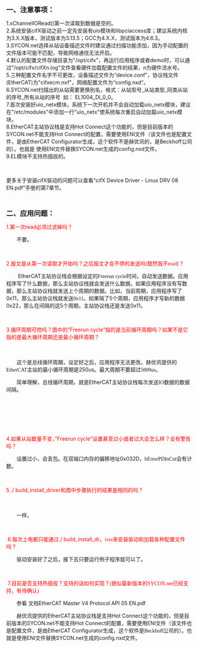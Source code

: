 <p><span style="font-size: 14pt;"><strong>一、注意事项：</strong></span></p>
<p>1.xChannelIORead()第一次读取到数据是空的。<br />2.系统安装cifX驱动之前一定先安装有uio模块和libpciaccess库；建议系统内核为3.X.X版本，测试版本为3.13.5；GCC为4.X.X，测试版本为4.6.3。<br />3.SYCON.net选择从站设备描述文件时建议通过扫描功能添加，因为手动配置的文件版本可能不匹配，导致网络通信无法开启。<br />4.默认的配置文件存储目录为"/opt/cifx"，再运行应用程序或者demo时，可以通过"/opt/cifx/cifXn.log"文件查看硬件加载配置文件的结果，n为硬件流水号。<br />5.三种配置文件名字不可更改，设备描述文件为&ldquo;device.conf&rdquo;，协议栈文件(EtherCAT)为"cifxecm.nxf"，网络配置文件为&ldquo;config.nxd&ldquo;。<br />6.SYCON.net扫描出的从站需要更换别名，格式：从站型号_从站类型_同类从站的序号_所有从站的序号&nbsp; 如： EL1004_DI_0_0。<br />7.首次安装好uio_netx模块，系统下一次开机并不会自动加载uio_netx模块，建议在"/etc/modules"中添加一行"uio_netx"使系统每次重启自动加载uio_netx模块。<br />8.EtherCAT主站协议栈是支持Hot Connect这个功能的，但是目前版本的SYCON.net不能支持Hot Connect的配置，需要使用ENI文件（该文件也是配置文件，是由EtherCAT Configurator生成，这个软件不是赫优讯的，是Beckhoff公司的）。也就是 使用ENI文件替换SYCON.net生成的config.nxd文件。<br />9.EL模块不支持热插拔的。</p>
<p>&nbsp;</p>
<p>更多关于安装cifX驱动的问题可以查看&ldquo;cifX Device Driver - Linux DRV 08 EN.pdf&rdquo;手册的第7章节。</p>
<p>&nbsp;</p>
<p><span style="font-size: 14pt;"><strong>二、应用问题：</strong></span></p>
<p><span style="color: #ff0000;">1.<span style="font-family: 宋体;">第一次</span>read<span style="font-family: 宋体;">必须过滤掉吗？</span></span></p>
<p class="15"><span style="font-family: 宋体;">　　不要。</span></p>
<p>&nbsp;</p>
<p><span style="color: #ff0000;">2.<span style="font-family: 宋体;">报文是从第一次读取才开始吗？之后报文才会不停的发送吗</span>(<span style="font-family: 宋体;">既然我不</span><span style="font-family: Calibri;">read</span>)<span style="font-family: 宋体;">？</span></span></p>
<p class="15">　　&nbsp;EtherCAT<span style="font-family: 宋体;">主站协议栈会根据设定的</span><span style="font-family: Calibri;">Freerun cycle</span><span style="font-family: 宋体;">时间，自动发送数据</span><span style="font-family: 宋体;">。</span><span style="font-family: 宋体;">应用程序写了</span><span style="font-family: 宋体;">什么</span><span style="font-family: 宋体;">数据，那么主站协议栈就会发送什么数据。如果应用程序没有写数据，那么主站协议栈就发送上个周期的数据。比如，</span><span style="font-family: 宋体;">当前</span><span style="font-family: 宋体;">周期</span><span style="font-family: 宋体;">，应用</span><span style="font-family: 宋体;">程序写了</span>0x11<span style="font-family: 宋体;">，那么主站协议栈就发送</span><span style="font-family: Calibri;">0x11</span><span style="font-family: 宋体;">。如果</span><span style="font-family: 宋体;">隔了</span>5<span style="font-family: 宋体;">个</span><span style="font-family: 宋体;">周期，应用程序才写新的数据</span>0x22<span style="font-family: 宋体;">，</span><span style="font-family: 宋体;">那么在间隔的这</span>5<span style="font-family: 宋体;">个</span><span style="font-family: 宋体;">周期，主站协议栈</span><span style="font-family: 宋体;">还是</span><span style="font-family: 宋体;">发送</span>0x11<span style="font-family: 宋体;">。</span></p>
<p class="15">&nbsp;</p>
<p class="15"><span style="color: #ff0000;">3.<span style="font-family: 宋体;">循环周期可控吗？图中的</span>&rdquo;Freerun cycle&rdquo;<span style="font-family: 宋体;">指的是当前循环周期吗？如果不是它指的是最大循环周期还是最小循环周期？</span></span></p>
<p class="15"><span style="font-family: 宋体;">　　<img src="https://img2018.cnblogs.com/blog/1347181/201902/1347181-20190214094212809-211074122.png" alt="" /></span></p>
<p class="15">　　<span style="font-family: 宋体;">这个是总线循环周期，设定好之后，应用程序无法更改。赫优讯提供的</span><span style="font-family: Calibri;">EtherCAT</span><span style="font-family: 宋体;">主站的最小循环周期是</span>250us<span style="font-family: 宋体;">。最大周期不要超过</span><span style="font-family: Calibri;">5000us</span><span style="font-family: 宋体;">。</span></p>
<p class="15"><span style="font-family: 宋体;">　　简单理解，</span><span style="font-family: 宋体;">总线循环周期，就是</span>EtherCAT<span style="font-family: 宋体;">主站协议栈每次发送</span><span style="font-family: Calibri;">IO</span><span style="font-family: 宋体;">数据的数据间隔。</span></p>
<p class="15">　　<img src="https://img2018.cnblogs.com/blog/1347181/201902/1347181-20190214094246505-693103652.png" alt="" /></p>
<p>　　<img src="https://img2018.cnblogs.com/blog/1347181/201902/1347181-20190214094250123-715079023.png" alt="" /></p>
<p>&nbsp;</p>
<p class="15"><span style="color: #ff0000;">4.<span style="font-family: 宋体;">如果从站数量不变，</span>&rdquo;Freerun cycle&rdquo;<span style="font-family: 宋体;">设置甚至过小或者过大会怎么样？会有警告吗？</span></span></p>
<p class="15">　　<span style="font-family: 宋体;">设置</span><span style="font-family: 宋体;">过小，会丢包。</span><span style="font-family: 宋体;">在</span><span style="font-family: 宋体;">双端口内存的偏移地址</span>0x032D<span style="font-family: 宋体;">，</span><span style="font-family: Calibri;">bErrorPDInCnt</span><span style="font-family: 宋体;">会有</span><span style="font-family: 宋体;">计数。</span></p>
<p>&nbsp;</p>
<p><span style="color: #ff0000;">5../ build_install_driver<span style="font-family: 宋体;">和图中步骤执行的结果是相同的吗？</span></span></p>
<p class="15">　　&nbsp;<img src="https://img2018.cnblogs.com/blog/1347181/201902/1347181-20190214094336625-184781885.png" alt="" /></p>
<p>　　<span style="font-family: 宋体;">一样。</span></p>
<p>&nbsp;</p>
<p class="15"><span style="color: #ff0000;">&nbsp;6.<span style="font-family: 宋体;">每次上电都只能通过</span>./ build_install_dr<span style="font-family: 宋体;">。</span><span style="font-family: Calibri;">iver</span><span style="font-family: 宋体;">来安装驱动和加载各种配置文件吗？</span></span></p>
<p><span style="font-family: 宋体;">　　驱动</span><span style="font-family: 宋体;">安装</span><span style="font-family: 宋体;">好</span><span style="font-family: 宋体;">了之后，接下去只要运行</span><span style="font-family: 宋体;">例子</span><span style="font-family: 宋体;">程序就可以了。</span></p>
<p>&nbsp;</p>
<p><span style="color: #ff0000;">&nbsp;7.<span style="font-family: 宋体;">目前是否支持热插拔？支持的话如何实现？(貌似最新版本的SYCON.net已经支持，有待确认)</span></span></p>
<p class="15"><span style="font-family: 宋体;">　　参看</span> <span style="font-family: 宋体;">文档</span>EtherCAT Master V4 Protocol API 05 EN.pdf</p>
<p class="15"><span style="font-family: 宋体;">　　赫优讯提供的</span>EtherCAT<span style="font-family: 宋体;">主站</span><span style="font-family: 宋体;">协议栈是支持</span>Hot Connect<span style="font-family: 宋体;">这个功能的，但是目前</span><span style="font-family: 宋体;">版本</span><span style="font-family: 宋体;">的</span>SYCON.net<span style="font-family: 宋体;">不能</span><span style="font-family: 宋体;">支持</span>Hot Connect<span style="font-family: 宋体;">的</span><span style="font-family: 宋体;">配置，需要使用</span>ENI<span style="font-family: 宋体;">文件</span><span style="font-family: 宋体;">（该</span><span style="font-family: 宋体;">文件也是</span><span style="font-family: 宋体;">配置文件，</span><span style="font-family: 宋体;">是</span><span style="font-family: 宋体;">由</span>EtherCAT Configurator<span style="font-family: 宋体;">生成，这个软件是</span><span style="font-family: Calibri;">Beckhoff</span><span style="font-family: 宋体;">公司的）。也</span><span style="font-family: 宋体;">就是</span><span style="font-family: 宋体;">使用</span>ENI<span style="font-family: 宋体;">文件</span><span style="font-family: 宋体;">替换</span>SYCON.net<span style="font-family: 宋体;">生成</span><span style="font-family: 宋体;">的</span>config.nxd<span style="font-family: 宋体;">文件</span><span style="font-family: 宋体;">。</span></p>